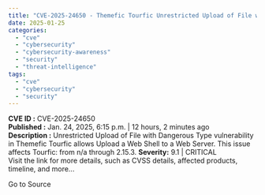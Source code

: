 ```yaml
---
title: "CVE-2025-24650 - Themefic Tourfic Unrestricted Upload of File with Dangerous Type Vulnerability"
date: 2025-01-25
categories: 
  - "cve"
  - "cybersecurity"
  - "cybersecurity-awareness"
  - "security"
  - "threat-intelligence"
tags: 
  - "cve"
  - "cybersecurity"
  - "security"
---
```


**CVE ID :** CVE-2025-24650  
**Published :** Jan. 24, 2025, 6:15 p.m. | 12 hours, 2 minutes ago  
**Description :** Unrestricted Upload of File with Dangerous Type vulnerability in Themefic Tourfic allows Upload a Web Shell to a Web Server. This issue affects Tourfic: from n/a through 2.15.3. 
**Severity:** 9.1 | CRITICAL  
Visit the link for more details, such as CVSS details, affected products, timeline, and more...

Go to Source

